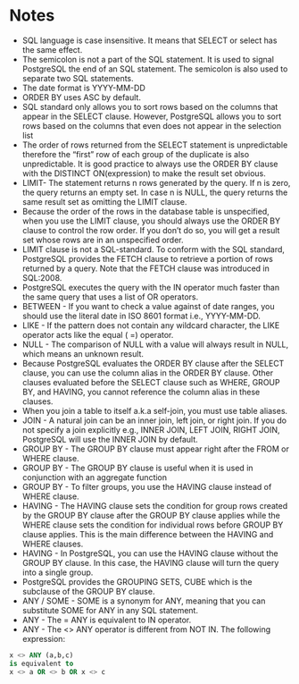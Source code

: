 # Notes

* SQL language is case insensitive. It means that SELECT or select has the same effect.
* The semicolon is not a part of the SQL statement. It is used to signal PostgreSQL the end of an SQL statement. The semicolon is also used to separate two SQL statements.
* The date format is YYYY-MM-DD
* ORDER BY uses ASC by default.
* SQL standard only allows you to sort rows based on the columns that appear in the SELECT clause. However, PostgreSQL allows you to sort rows based on the columns that even does not appear in the selection list
* The order of rows returned from the SELECT statement is unpredictable therefore the “first” row of each group of the duplicate is also unpredictable. It is good practice to always use the ORDER BY clause with the DISTINCT ON(expression) to make the result set obvious.
* LIMIT- The statement returns n rows generated by the query. If n is zero, the query returns an empty set. In case n is NULL, the query returns the same result set as omitting the LIMIT clause.
* Because the order of the rows in the database table is unspecified, when you use the LIMIT clause, you should always use the ORDER BY clause to control the row order. If you don’t do so, you will get a result set whose rows are in an unspecified order.
* LIMIT clause is not a SQL-standard. To conform with the SQL standard, PostgreSQL provides the FETCH clause to retrieve a portion of rows returned by a query. Note that the FETCH clause was introduced in SQL:2008.
* PostgreSQL executes the query with the IN operator much faster than the same query that uses a list of OR operators.
* BETWEEN - If you want to check a value against of date ranges, you should use the literal date in ISO 8601 format i.e., YYYY-MM-DD.
* LIKE - If the pattern does not contain any wildcard character, the LIKE operator acts like the equal ( =) operator.
* NULL - The comparison of NULL with a value will always result in NULL, which means an unknown result.
* Because PostgreSQL evaluates the ORDER BY clause after the SELECT clause, you can use the column alias in the ORDER BY clause. Other clauses evaluated before the SELECT clause such as WHERE, GROUP BY, and HAVING, you cannot reference the column alias in these clauses.
* When you join a table to itself a.k.a self-join, you must use table aliases.
* JOIN - A natural join can be an inner join, left join, or right join. If you do not specify a join explicitly e.g., INNER JOIN, LEFT JOIN, RIGHT JOIN, PostgreSQL will use the INNER JOIN by default.
* GROUP BY - The GROUP BY clause must appear right after the FROM or WHERE clause.
* GROUP BY - The GROUP BY clause is useful when it is used in conjunction with an aggregate function
* GROUP BY - To filter groups, you use the HAVING clause instead of WHERE clause.
* HAVING - The HAVING clause sets the condition for group rows created by the GROUP BY clause after the GROUP BY clause applies while the WHERE clause sets the condition for individual rows before GROUP BY clause applies. This is the main difference between the HAVING and WHERE clauses.
* HAVING - In PostgreSQL, you can use the HAVING clause without the GROUP BY clause. In this case, the HAVING clause will turn the query into a single group.
* PostgreSQL provides the GROUPING SETS, CUBE which is the subclause of the GROUP BY clause.
* ANY / SOME - SOME is a synonym for ANY, meaning that you can substitute SOME for ANY in any SQL statement.
* ANY - The = ANY is equivalent to IN operator.
* ANY - The <> ANY operator is different from NOT IN. The following expression:

```SQL
x <> ANY (a,b,c)
is equivalent to
x <> a OR <> b OR x <> c
```
